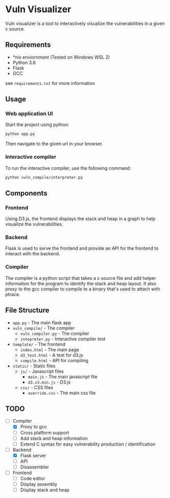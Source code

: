 # Vuln Visualizer

Vuln visualizer is a tool to interactively visualize the vulnerabilities in a given c source. 

## Requirements

- *nix enviornment (Tested on Windows WSL 2)
- Python 3.6
- Flask
- GCC

see `requirements.txt` for more information

## Usage

### Web application UI
Start the project using python:

```bash
python app.py
```

Then navigate to the given url in your browser.


### Interactive compiler
To run the interactive compiler, use the following command:

```bash
python vuln_compile/interpreter.py
```

## Components

### Frontend

Using D3.js, the frontend displays the stack and heap in a graph to help visualize the vulnerabilities.

### Backend

Flask is used to serve the frontend and provide an API for the frontend to interact with the backend.

### Compiler

The compiler is a python script that takes a c source file and add helper information for the program to identify the stack and heap layout. It also proxy to the gcc compiler to compile to a binary that's used to attach with ptrace.



## File Structure

- `app.py` - The main flask app
- `vuln_compile/` - The compiler
    - `vuln_compiler.py` - The compiler
    - `intepreter.py` - Interactive compiler test
- `template/` - The frontend
    - `index.html` - The main page
    - `d3_test.html` - A test for d3.js
    - `compile.html` - API for compiling
- `static/` - Static files
    - `js/` - Javascript files
        - `main.js` - The main javascript file
        - `d3.v3.min.js` - D3.js
    - `css/` - CSS files
        - `override.css` - The main css file

## TODO

- [ ] Compiler
    - [x] Proxy to gcc
    - [ ] Cross platform support
    - [ ] Add stack and heap information
    - [ ] Extend C syntax for easy vulnerability production / identification
- [ ] Backend
    - [x] Flask server
    - [ ] API
    - [ ] Disassembler
- [ ] Frontend
    - [ ] Code editor
    - [ ] Display assembly
    - [ ] Display stack and heap